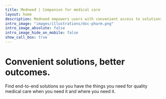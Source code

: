 ```yaml
---
title: Medneed | Companion for medical care
layout: home
description: Medneed empowers users with convenient access to solutions they need to provide quality medical care.
intro_image: "images/illustrations/doc-pharm.png"
intro_image_absolute: false
intro_image_hide_on_mobile: false
show_call_box: true
---
```


# Convenient solutions, better outcomes.

Find end-to-end solutions so you have the things you need for quality medical care when you need it and where you need it.


